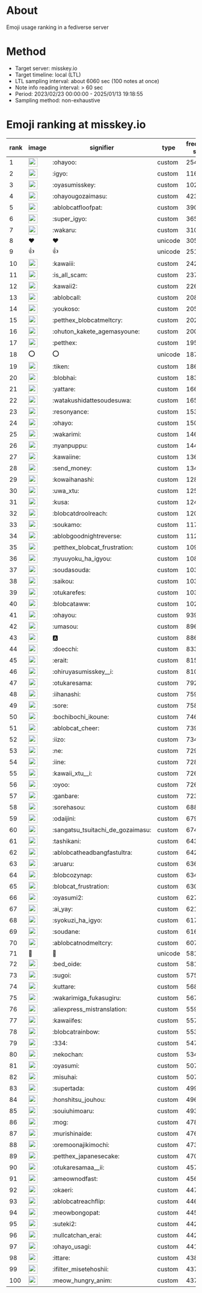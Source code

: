 # About
Emoji usage ranking in a fediverse server

# Method
- Target server: misskey.io
- Target timeline: local (LTL)
- LTL sampling interval: about 6060 sec (100 notes at once)
- Note info reading interval: > 60 sec
- Period: 2023/02/23 00:00:00 - 2025/01/13 19:18:55 
- Sampling method: non-exhaustive

# Emoji ranking at misskey.io

|rank|image|signifier|type|frequency score|
|----|----|----|----|----|
|1|<img height="24" src="https://misskey.io/emoji/ohayoo.webp">|:ohayoo:|custom|254572|
|2|<img height="24" src="https://misskey.io/emoji/igyo.webp">|:igyo:|custom|116588|
|3|<img height="24" src="https://misskey.io/emoji/oyasumisskey.webp">|:oyasumisskey:|custom|102198|
|4|<img height="24" src="https://misskey.io/emoji/ohayougozaimasu.webp">|:ohayougozaimasu:|custom|42397|
|5|<img height="24" src="https://misskey.io/emoji/ablobcatfloofpat.webp">|:ablobcatfloofpat:|custom|39010|
|6|<img height="24" src="https://misskey.io/emoji/super_igyo.webp">|:super_igyo:|custom|36546|
|7|<img height="24" src="https://misskey.io/emoji/wakaru.webp">|:wakaru:|custom|31009|
|8|❤|❤|unicode|30535|
|9|👍|👍|unicode|25175|
|10|<img height="24" src="https://misskey.io/emoji/kawaiii.webp">|:kawaiii:|custom|24285|
|11|<img height="24" src="https://misskey.io/emoji/is_all_scam.webp">|:is_all_scam:|custom|23718|
|12|<img height="24" src="https://misskey.io/emoji/kawaii2.webp">|:kawaii2:|custom|22602|
|13|<img height="24" src="https://misskey.io/emoji/ablobcall.webp">|:ablobcall:|custom|20870|
|14|<img height="24" src="https://misskey.io/emoji/youkoso.webp">|:youkoso:|custom|20515|
|15|<img height="24" src="https://misskey.io/emoji/petthex_blobcatmeltcry.webp">|:petthex_blobcatmeltcry:|custom|20245|
|16|<img height="24" src="https://misskey.io/emoji/ohuton_kakete_agemasyoune.webp">|:ohuton_kakete_agemasyoune:|custom|20069|
|17|<img height="24" src="https://misskey.io/emoji/petthex.webp">|:petthex:|custom|19569|
|18|⭕|⭕|unicode|18772|
|19|<img height="24" src="https://misskey.io/emoji/tiken.webp">|:tiken:|custom|18604|
|20|<img height="24" src="https://misskey.io/emoji/blobhai.webp">|:blobhai:|custom|18309|
|21|<img height="24" src="https://misskey.io/emoji/yattare.webp">|:yattare:|custom|16629|
|22|<img height="24" src="https://misskey.io/emoji/watakushidattesoudesuwa.webp">|:watakushidattesoudesuwa:|custom|16583|
|23|<img height="24" src="https://misskey.io/emoji/resonyance.webp">|:resonyance:|custom|15336|
|24|<img height="24" src="https://misskey.io/emoji/ohayo.webp">|:ohayo:|custom|15022|
|25|<img height="24" src="https://misskey.io/emoji/wakarimi.webp">|:wakarimi:|custom|14640|
|26|<img height="24" src="https://misskey.io/emoji/nyanpuppu.webp">|:nyanpuppu:|custom|14472|
|27|<img height="24" src="https://misskey.io/emoji/kawaiine.webp">|:kawaiine:|custom|13665|
|28|<img height="24" src="https://misskey.io/emoji/send_money.webp">|:send_money:|custom|13414|
|29|<img height="24" src="https://misskey.io/emoji/kowaihanashi.webp">|:kowaihanashi:|custom|12838|
|30|<img height="24" src="https://misskey.io/emoji/uwa_xtu.webp">|:uwa_xtu:|custom|12557|
|31|<img height="24" src="https://misskey.io/emoji/kusa.webp">|:kusa:|custom|12434|
|32|<img height="24" src="https://misskey.io/emoji/blobcatdroolreach.webp">|:blobcatdroolreach:|custom|12092|
|33|<img height="24" src="https://misskey.io/emoji/soukamo.webp">|:soukamo:|custom|11728|
|34|<img height="24" src="https://misskey.io/emoji/ablobgoodnightreverse.webp">|:ablobgoodnightreverse:|custom|11201|
|35|<img height="24" src="https://misskey.io/emoji/petthex_blobcat_frustration.webp">|:petthex_blobcat_frustration:|custom|10985|
|36|<img height="24" src="https://misskey.io/emoji/nyuuyoku_ha_igyou.webp">|:nyuuyoku_ha_igyou:|custom|10892|
|37|<img height="24" src="https://misskey.io/emoji/soudasouda.webp">|:soudasouda:|custom|10345|
|38|<img height="24" src="https://misskey.io/emoji/saikou.webp">|:saikou:|custom|10343|
|39|<img height="24" src="https://misskey.io/emoji/otukarefes.webp">|:otukarefes:|custom|10326|
|40|<img height="24" src="https://misskey.io/emoji/blobcataww.webp">|:blobcataww:|custom|10212|
|41|<img height="24" src="https://misskey.io/emoji/ohayou.webp">|:ohayou:|custom|9395|
|42|<img height="24" src="https://misskey.io/emoji/umasou.webp">|:umasou:|custom|8963|
|43|<img height="24" src="https://misskey.io/emoji/a.webp">|:a:|custom|8869|
|44|<img height="24" src="https://misskey.io/emoji/doecchi.webp">|:doecchi:|custom|8331|
|45|<img height="24" src="https://misskey.io/emoji/erait.webp">|:erait:|custom|8154|
|46|<img height="24" src="https://misskey.io/emoji/ohiruyasumisskey__i.webp">|:ohiruyasumisskey__i:|custom|8108|
|47|<img height="24" src="https://misskey.io/emoji/otukaresama.webp">|:otukaresama:|custom|7925|
|48|<img height="24" src="https://misskey.io/emoji/iihanashi.webp">|:iihanashi:|custom|7596|
|49|<img height="24" src="https://misskey.io/emoji/sore.webp">|:sore:|custom|7582|
|50|<img height="24" src="https://misskey.io/emoji/bochibochi_ikoune.webp">|:bochibochi_ikoune:|custom|7469|
|51|<img height="24" src="https://misskey.io/emoji/ablobcat_cheer.webp">|:ablobcat_cheer:|custom|7399|
|52|<img height="24" src="https://misskey.io/emoji/iizo.webp">|:iizo:|custom|7343|
|53|<img height="24" src="https://misskey.io/emoji/ne.webp">|:ne:|custom|7294|
|54|<img height="24" src="https://misskey.io/emoji/iine.webp">|:iine:|custom|7286|
|55|<img height="24" src="https://misskey.io/emoji/kawaii_xtu__i.webp">|:kawaii_xtu__i:|custom|7266|
|56|<img height="24" src="https://misskey.io/emoji/oyoo.webp">|:oyoo:|custom|7260|
|57|<img height="24" src="https://misskey.io/emoji/ganbare.webp">|:ganbare:|custom|7230|
|58|<img height="24" src="https://misskey.io/emoji/sorehasou.webp">|:sorehasou:|custom|6882|
|59|<img height="24" src="https://misskey.io/emoji/odaijini.webp">|:odaijini:|custom|6793|
|60|<img height="24" src="https://misskey.io/emoji/sangatsu_tsuitachi_de_gozaimasu.webp">|:sangatsu_tsuitachi_de_gozaimasu:|custom|6749|
|61|<img height="24" src="https://misskey.io/emoji/tashikani.webp">|:tashikani:|custom|6436|
|62|<img height="24" src="https://misskey.io/emoji/ablobcatheadbangfastultra.webp">|:ablobcatheadbangfastultra:|custom|6428|
|63|<img height="24" src="https://misskey.io/emoji/aruaru.webp">|:aruaru:|custom|6365|
|64|<img height="24" src="https://misskey.io/emoji/blobcozynap.webp">|:blobcozynap:|custom|6345|
|65|<img height="24" src="https://misskey.io/emoji/blobcat_frustration.webp">|:blobcat_frustration:|custom|6302|
|66|<img height="24" src="https://misskey.io/emoji/oyasumi2.webp">|:oyasumi2:|custom|6272|
|67|<img height="24" src="https://misskey.io/emoji/ai_yay.webp">|:ai_yay:|custom|6214|
|68|<img height="24" src="https://misskey.io/emoji/syokuzi_ha_igyo.webp">|:syokuzi_ha_igyo:|custom|6179|
|69|<img height="24" src="https://misskey.io/emoji/soudane.webp">|:soudane:|custom|6161|
|70|<img height="24" src="https://misskey.io/emoji/ablobcatnodmeltcry.webp">|:ablobcatnodmeltcry:|custom|6070|
|71|🎉|🎉|unicode|5817|
|72|<img height="24" src="https://misskey.io/emoji/bed_oide.webp">|:bed_oide:|custom|5816|
|73|<img height="24" src="https://misskey.io/emoji/sugoi.webp">|:sugoi:|custom|5755|
|74|<img height="24" src="https://misskey.io/emoji/kuttare.webp">|:kuttare:|custom|5689|
|75|<img height="24" src="https://misskey.io/emoji/wakarimiga_fukasugiru.webp">|:wakarimiga_fukasugiru:|custom|5672|
|76|<img height="24" src="https://misskey.io/emoji/aliexpress_mistranslation.webp">|:aliexpress_mistranslation:|custom|5590|
|77|<img height="24" src="https://misskey.io/emoji/kawaiifes.webp">|:kawaiifes:|custom|5572|
|78|<img height="24" src="https://misskey.io/emoji/blobcatrainbow.webp">|:blobcatrainbow:|custom|5538|
|79|<img height="24" src="https://misskey.io/emoji/334.webp">|:334:|custom|5473|
|80|<img height="24" src="https://misskey.io/emoji/nekochan.webp">|:nekochan:|custom|5343|
|81|<img height="24" src="https://misskey.io/emoji/oyasumi.webp">|:oyasumi:|custom|5074|
|82|<img height="24" src="https://misskey.io/emoji/misuhai.webp">|:misuhai:|custom|5073|
|83|<img height="24" src="https://misskey.io/emoji/supertada.webp">|:supertada:|custom|4996|
|84|<img height="24" src="https://misskey.io/emoji/honshitsu_jouhou.webp">|:honshitsu_jouhou:|custom|4969|
|85|<img height="24" src="https://misskey.io/emoji/souiuhimoaru.webp">|:souiuhimoaru:|custom|4935|
|86|<img height="24" src="https://misskey.io/emoji/mog.webp">|:mog:|custom|4780|
|87|<img height="24" src="https://misskey.io/emoji/murishinaide.webp">|:murishinaide:|custom|4766|
|88|<img height="24" src="https://misskey.io/emoji/oremoonajikimochi.webp">|:oremoonajikimochi:|custom|4738|
|89|<img height="24" src="https://misskey.io/emoji/petthex_japanesecake.webp">|:petthex_japanesecake:|custom|4705|
|90|<img height="24" src="https://misskey.io/emoji/otukaresamaa__ii.webp">|:otukaresamaa__ii:|custom|4573|
|91|<img height="24" src="https://misskey.io/emoji/ameownodfast.webp">|:ameownodfast:|custom|4569|
|92|<img height="24" src="https://misskey.io/emoji/okaeri.webp">|:okaeri:|custom|4474|
|93|<img height="24" src="https://misskey.io/emoji/ablobcatreachflip.webp">|:ablobcatreachflip:|custom|4466|
|94|<img height="24" src="https://misskey.io/emoji/meowbongopat.webp">|:meowbongopat:|custom|4451|
|95|<img height="24" src="https://misskey.io/emoji/suteki2.webp">|:suteki2:|custom|4429|
|96|<img height="24" src="https://misskey.io/emoji/nullcatchan_erai.webp">|:nullcatchan_erai:|custom|4420|
|97|<img height="24" src="https://misskey.io/emoji/ohayo_usagi.webp">|:ohayo_usagi:|custom|4412|
|98|<img height="24" src="https://misskey.io/emoji/ittare.webp">|:ittare:|custom|4386|
|99|<img height="24" src="https://misskey.io/emoji/ifilter_misetehoshii.webp">|:ifilter_misetehoshii:|custom|4373|
|100|<img height="24" src="https://misskey.io/emoji/meow_hungry_anim.webp">|:meow_hungry_anim:|custom|4372|
